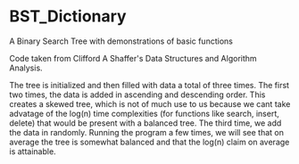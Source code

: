 # BST_Dictionary
A Binary Search Tree with demonstrations of basic functions

Code taken from Clifford A Shaffer's Data Structures and Algorithm Analysis.

The tree is initialized and then filled with data a total of three times.
The first two times, the data is added in ascending and descending order. This creates a skewed tree, which is not of much use to us because we cant take advatage of the log(n) time complexities (for functions like search, insert, delete) that would be present with a balanced tree.
The third time, we add the data in randomly. Running the program a few times, we will see that on average the tree is somewhat balanced and that the log(n) claim on average is attainable. 
